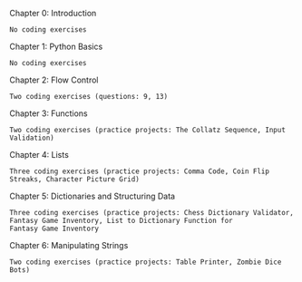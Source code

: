 
Chapter 0: Introduction 

    No coding exercises
 
 
Chapter 1: Python Basics 

    No coding exercises 
 
 
Chapter 2: Flow Control 

    Two coding exercises (questions: 9, 13)
 
 
Chapter 3: Functions

    Two coding exercises (practice projects: The Collatz Sequence, Input Validation)
 
 
Chapter 4: Lists 

    Three coding exercises (practice projects: Comma Code, Coin Flip Streaks, Character Picture Grid)
 
 
Chapter 5: Dictionaries and Structuring Data 

    Three coding exercises (practice projects: Chess Dictionary Validator, Fantasy Game Inventory, List to Dictionary Function for           Fantasy Game Inventory
 
 
Chapter 6: Manipulating Strings 

    Two coding exercises (practice projects: Table Printer, Zombie Dice Bots) 
